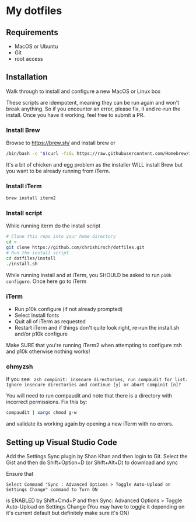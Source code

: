 # My dotfiles

## Requirements

* MacOS or Ubuntu
* Git
* root access

## Installation

Walk through to install and configure a new MacOS or Linux box

These scripts are idempotent, meaning they can be run again and won't break anything. So if you encounter an error, please fix, it and re-run the install. Once you have it working, feel free to submit a PR.

### Install Brew

Browse to https://brew.sh/ and install brew or 

```bash
/bin/bash -c "$(curl -fsSL https://raw.githubusercontent.com/Homebrew/install/HEAD/install.sh)"
``` 

It's a bit of chicken and egg problem as the installer WILL install Brew but you want to be already running from iTerm.

### Install iTerm

```bash
brew install iterm2
```

### Install script

While running iterm do the install script

```bash
# Clone this repo into your home directory
cd ~
git clone https://github.com/chrishirsch/dotfiles.git
# Run the install script
cd dotfiles/install
./install.sh
```

While running install and at iTerm, you SHOULD be asked to run `p10k configure`. Once here go to iTerm

### iTerm

* Run p10k configure (if not already prompted)
* Select Install fonts
* Quit all of iTerm as requested
* Restart iTerm and if things don't quite look right, re-run the install.sh and/or p10k configure

Make SURE that you're running iTerm2 when attempting to configure zsh and p10k otherwise nothing works!

### ohmyzsh

If you see
` zsh compinit: insecure directories, run compaudit for list.
Ignore insecure directories and continue [y] or abort compinit [n]?`

You will need to run compaudit and note that there is a directory with incorrect permissions. Fix this by:

```bash
compaudit | xargs chmod g-w
```

and validate its working again by opening a new iTerm with no errors.

## Setting up Visual Studio Code

Add the Settings Sync plugin by Shan Khan and then login to Git. Select the Gist and then do Shift+Option+D (or Shift+Alt+D) to download and sync

Ensure that 
```
Select Command "Sync : Advanced Options > Toggle Auto-Upload on Settings Change" command to Turn ON 
```

is ENABLED by Shift+Cmd+P and then Sync: Advanced Options > Toggle Auto-Upload on Settings Change (You may have to toggle it depending on it's current default but definitely make sure it's ON)
